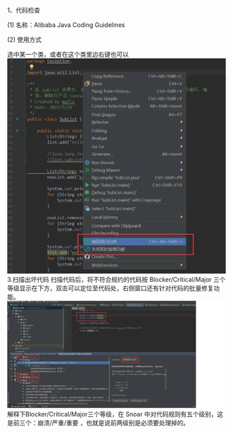 1、代码检查

(1) 名称：Alibaba Java Coding Guidelines

(2) 使用方式

选中某一个类，或者在这个类里边右键也可以![img](assets/wps1-1603681137491.jpg) 3.扫描出坏代码 扫描代码后，将不符合规约的代码按 Blocker/Critical/Major 三个等级显示在下方，双击可以定位至代码处，右侧窗口还有针对代码的批量修复功能。![img](assets/wps2-1603681137492.jpg) 解释下Blocker/Critical/Major三个等级，在 Snoar 中对代码规则有五个级别，这是前三个：崩溃/严重/重要 ，也就是说前两级别是必须要处理掉的。

 